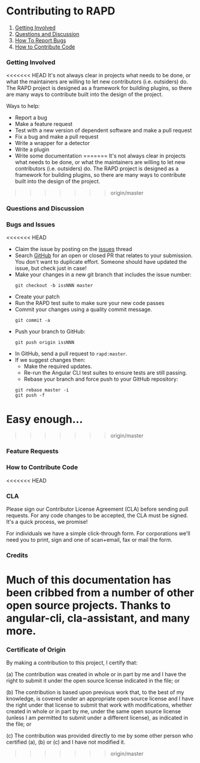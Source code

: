 # Contributing to RAPD

1. [Getting Involved](#getting-involved)
2. [Questions and Discussion](#questions-and-discussion)
3. [How To Report Bugs](#how-to-report-bugs)
4. [How to Contribute Code](#how-to-contribute-code)

### Getting Involved
<<<<<<< HEAD
It's not always clear in projects what needs to be done, or what the maintainers are willing to let new contributors (i.e. outsiders) do. The RAPD project is designed as a framework for building plugins, so there are many ways to contribute built into the design of the project.

Ways to help:
* Report a bug
* Make a feature request
* Test with a new version of dependent software and make a pull request
* Fix a bug and make a pull request
* Write a wrapper for a detector
* Write a plugin
* Write some documentation
=======
It's not always clear in projects what needs to be done, or what the maintainers are willing to let
new contributors (i.e. outsiders) do. The RAPD project is designed as a framework for building plugins,
so there are many ways to contribute built into the design of the project.


>>>>>>> origin/master

### Questions and Discussion

### Bugs and Issues
<<<<<<< HEAD
* Claim the issue by posting on the [issues](https://github.com/rapd/rapd/issues) thread 
* Search [GitHub](https://github.com/rapd/rapd/pulls) for an open or closed PR
  that relates to your submission. You don't want to duplicate effort. Someone should have updated the issue, but check just in case!
* Make your changes in a new git branch that includes the issue number:
  ```shell
  git checkout -b issNNN master
  ```
* Create your patch
* Run the RAPD test suite to make sure your new code passes
* Commit your changes using a quality commit message.
  ```shell
  git commit -a
  ```
* Push your branch to GitHub:
  ```shell
  git push origin issNNN
  ```
* In GitHub, send a pull request to `rapd:master`.
* If we suggest changes then:
  * Make the required updates.
  * Re-run the Angular CLI test suites to ensure tests are still passing.
  * Rebase your branch and force push to your GitHub repository:
  ```shell
  git rebase master -i
  git push -f
  ```
Easy enough...
=======
>>>>>>> origin/master

### Feature Requests

### How to Contribute Code

<<<<<<< HEAD
### CLA
Please sign our Contributor License Agreement (CLA) before sending pull requests. For any code changes to be accepted, the CLA must be signed. It's a quick process, we promise!

For individuals we have a simple click-through form.
For corporations we'll need you to print, sign and one of scan+email, fax or mail the form.

### Credits
Much of this documentation has been cribbed from a number of other open source projects. Thanks to angular-cli, cla-assistant, and many more.
=======
### Certificate of Origin
By making a contribution to this project, I certify that:

(a) The contribution was created in whole or in part by me and I have the right to submit it under the open source license indicated in the file; or

(b) The contribution is based upon previous work that, to the best of my knowledge, is covered under an appropriate open source license and I have the right under that license to submit that work with modifications, whether created in whole or in part by me, under the same open source license (unless I am permitted to submit under a different license), as indicated in the file; or

(c) The contribution was provided directly to me by some other person who certified (a), (b) or (c) and I have not modified it.
>>>>>>> origin/master
